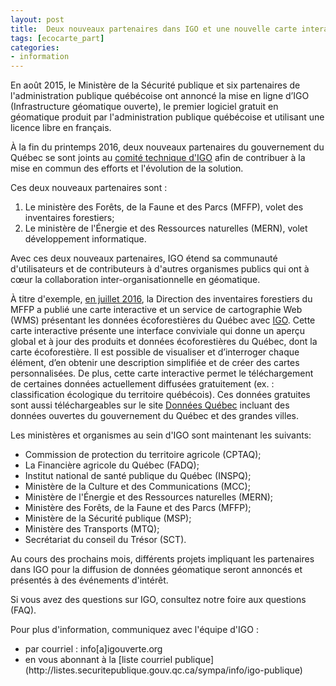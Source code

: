```yaml
---
layout: post
title:  Deux nouveaux partenaires dans IGO et une nouvelle carte interactive écoforestière
tags: [ecocarte_part] 
categories:
- information
---
```


En août 2015, le Ministère de la Sécurité publique et six partenaires de l'administration publique québécoise ont annoncé la mise en ligne d’IGO (Infrastructure géomatique ouverte), le premier logiciel gratuit en géomatique produit par l'administration publique québécoise et utilisant une licence libre en français.
 
À la fin du printemps 2016, deux nouveaux partenaires du gouvernement du Québec se sont joints au  [comité technique d'IGO](http://igouverte.org/communaute/) afin de contribuer à la mise en commun des efforts et l'évolution de la solution. 
<div class="liste_nouveau_igo" markdown="1" >
Ces deux nouveaux partenaires sont :
<ol>
			<li>Le ministère des Forêts, de la Faune et des Parcs (MFFP), volet des inventaires forestiers; </li>
<li>Le ministère de l'Énergie et des Ressources naturelles (MERN), volet développement informatique.</li>
		</ol>
</div>

Avec ces deux nouveaux partenaires, IGO étend sa communauté d'utilisateurs et de contributeurs à d'autres organismes publics qui ont à cœur la collaboration inter-organisationnelle en géomatique.

À titre d'exemple, [en juillet 2016](http://geoegl.msp.gouv.qc.ca/blogue/?p=1067), la Direction des inventaires forestiers du MFFP a publié une carte interactive et un service de cartographie Web (WMS) présentant les données écoforestières du Québec avec [IGO](http://geoegl.msp.gouv.qc.ca/igo/mffpecofor/). Cette carte interactive présente une interface conviviale qui donne un aperçu global et à jour des produits et données écoforestières du Québec, dont la carte écoforestière. Il est possible de visualiser et d’interroger chaque élément, d’en obtenir une description simplifiée et de créer des cartes personnalisées. De plus, cette carte interactive permet le téléchargement de certaines données actuellement diffusées gratuitement (ex. : classification écologique du territoire québécois). Ces données gratuites sont aussi téléchargeables sur le site  [Données Québec](www.donneesquebec.ca/recherche/fr/organization/mffp) incluant des données ouvertes du gouvernement du Québec et des grandes villes.

Les ministères et organismes au sein d'IGO sont maintenant les suivants:
- Commission de protection du territoire agricole (CPTAQ);
- La Financière agricole du Québec (FADQ);
- Institut national de santé publique du Québec (INSPQ);
- Ministère de la Culture et des Communications (MCC);
- Ministère de l'Énergie et des Ressources naturelles (MERN);
- Ministère des Forêts, de la Faune et des Parcs (MFFP);
- Ministère de la Sécurité publique (MSP);
- Ministère des Transports (MTQ);
- Secrétariat du conseil du Trésor (SCT).

Au cours des prochains mois, différents projets impliquant les partenaires dans IGO pour la diffusion de données géomatique seront annoncés et présentés à des événements d'intérêt.

Si vous avez des questions sur IGO, consultez notre foire aux questions (FAQ).

Pour plus d'information, communiquez avec l'équipe d'IGO :
<div class="contact" markdown="1" >
<ul>
			<li>par courriel : info[a]igouverte.org</li>
			<li>en vous abonnant  à la [liste courriel publique](http://listes.securitepublique.gouv.qc.ca/sympa/info/igo-publique) </li>
		</ul>
</div>

